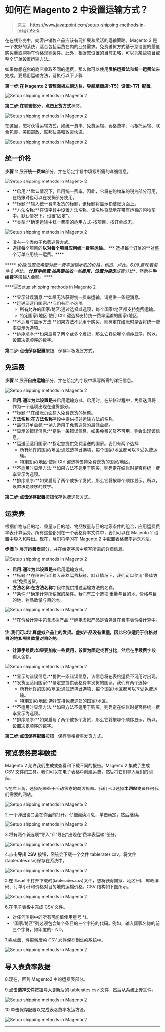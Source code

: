 # 如何在 Magento 2 中设置运输方式？

> 原文：<https://www.javatpoint.com/setup-shipping-methods-in-magento-2>

在在线业务中，向客户销售产品应该有可扩展和灵活的运输策略。Magento 2 是一个友好的系统，适合包括运费在内的业务需求。免费送货方式基于您设置的最低购买量或购物车价格规则条件。此外，根据您设置的当前策略，可以为某些项目或整个订单设置运输方法。

如果你想在你的商店收取不同的运费，那么你可以使用**表格运费法**和**统一运费法**来完成。要启用运输方法，请执行以下步骤:

**第一步:**在 Magento 2 管理面板左侧边栏，导航至**商店>T5】设置>T7】配置**。

![Setup shipping methods in Magento 2](img/d2f0b378416a950dfde8cf5e17dbf0ff.png)

**第二步:**在销售部分，点击**发货方式**标签。

![Setup shipping methods in Magento 2](img/ca86562c4309551e5cb657a0ca032d55.png)

在这里，您将获得运输方式，如统一费率、免费运输、表格费率、马根托运输、联合包裹、美国邮政、联邦快递和敦豪快递。

![Setup shipping methods in Magento 2](img/d6a10c8ec23c3296588064d03f4b8500.png)

## 统一价格

**步骤 1:** 展开**统一费率**部分，并在给定字段中填写所需的详细信息。

![Setup shipping methods in Magento 2](img/4d5c548e7089f9e33aeafaf463b29ef1.png)

*   **启用:**默认情况下，启用统一费率。因此，它将在购物车的税务部分可用，在结账时也可以在发货部分使用。
*   **标题:**输入统一费率发货的标题，该标题将显示在结账页面上。
*   **方法名称:**在该字段中设置方法名称，该名称将显示在带有运费的购物车中。默认情况下，设置“固定”。
*   **类型:**确定运输中统一费率的适用方式-按项目、按订单或无。

![Setup shipping methods in Magento 2](img/d9ffdb20d67b63e11510faa170cc3ad3.png)

*   没有一个类似于免费送货方式。
*   选择每个项目的**以对每个项目应用统一费率运输。**
***   选择每个订单的**对整个订单应用统一运费。****

*****   **价格:**设置您希望对统一费率运输收取的价格，例如，卢比。6.00.意味着每件 6 卢比。*   **计算手续费:**如果要加收一些费用，设置为**固定**或**百分比**，然后在**手续费**字段输入金额。****

****![Setup shipping methods in Magento 2](img/287732b8955aa3b2eec6f4a1a883d725.png)

*   **显示错误消息:**如果无法获得统一费率运输，请提供一条短消息。
*   **运送至适用国家:**我们有两个选项:
    *   所有允许的国家/地区:通过选择此选项，每个国家/地区都支持免费运输。
    *   特定国家/地区:使用 Ctrl 键选择支持统一费率运输的国家/地区。
*   **不适用时显示方法:**如果方法不适用于购买，则确定在结账时是否将统一费率显示为选项。
*   **排序顺序:**如果启用了两个或多个发货，那么它将按哪个顺序显示。所以，设置决定顺序的数字。

**第二步:**点击**保存配置**按钮，保存平板发货方式。

## 免运费

**步骤 1:** 展开**自由运输**部分，并在给定的字段中填写所需的详细信息。

![Setup shipping methods in Magento 2](img/66305318b466e336c9983018c5b5c6eb.png)

*   **启用:**通过为此设置**是**来启用运输方式。启用时，在结帐过程中，免费送货将作为一个选项出现在送货部分。
*   **标题:**在结账页面输入免费送货的标题。
*   **方法名称:**在**方法名称**字段中提供描述运输方法的名称。
*   **最低订单金额:**输入适用于免费送货的最低金额。
*   **显示的错误信息:**提供一条错误信息，如果免费送货不可用，则会出现该信息。
*   **运送至适用国家:**指定您提供免费运送的国家。我们有两个选择:
    *   所有允许的国家/地区:通过选择此选项，每个国家/地区都可以享受免费运输。
    *   特定国家/地区:使用 Ctrl 键选择支持免费送货的国家/地区。
*   **不适用时显示方法:**如果方法不适用于购买，则确定在结账时是否将统一费率显示为选项。
*   **排序顺序:**如果启用了两个或多个发货，那么它将按哪个顺序显示。所以，设置决定顺序的数字。

**第二步:**点击**保存配置**按钮保存免费送货方式。

## 运费表

根据价格与目的地、重量与目的地、物品数量与目的地等条件的组合，应用运费费率表计算运费。所有这些都列在一个表格费率文件中，我们可以在 Magento 2 设置中导入和导出。现在，我们将学习在 Magento 2 中配置表格费率运送方法。

**步骤 1:** 展开**运费表**部分，并在给定字段中填写所需的详细信息。

![Setup shipping methods in Magento 2](img/c460f18ea7b597c5d4555ff80c99d031.png)

*   **启用:**通过为此设置**是**来启用运输方式。
*   **标题:**在结账页面输入表格运费标题。默认情况下，我们可以使用“最佳方式”免费送货。
*   **方法名称:**在**方法名称**字段中提供描述运输方法的名称。
*   **条件:**确定计算所依据的条件。我们有三个选项:重量与目的地、价格与目的地、物品数量与目的地。

![Setup shipping methods in Magento 2](img/3904967080be17667ac3480b267dd8dc.png)

*   **在价格计算中包含虚拟产品:**确定虚拟产品是否包含在费率表价格计算中。

#### 注:我们可以计算虚拟产品上的发货。虚拟产品没有重量，因此它仅适用于价格对目的地和项目数量对目的地。

*   **计算手续费:**如果要加收一些费用，设置为**固定**或**百分比**，然后在**手续费**字段输入金额。

![Setup shipping methods in Magento 2](img/1f3038dbf999590a89f5c5f651be7656.png)

*   **显示的错误信息:**提供一条错误信息，该信息将在表格运费不可用时出现。
*   **发货至适用国家:**确定您提供表格费率发货的国家。我们有两个选择:
    *   所有允许的国家/地区:通过选择此选项，每个国家/地区都可以享受免费运输。
    *   特定国家/地区:选择支持免费送货的国家/地区。
*   **不适用时显示方法:**如果方法不适用于购买，则确定在结账时是否将统一费率显示为选项。
*   **排序顺序:**如果启用了两个或多个发货，那么它将按哪个顺序显示。所以，设置决定顺序的数字。

**第二步:**点击**保存配置**按钮，保存表格费率发货方式。

## 预览表格费率数据

Magento 2 允许我们生成或查看和下载不同的报告。Magento 2 集成了生成 CSV 文件的工具。我们可以在电子表格中创建运费，然后将它们导入我们的网站。

1.在左上角，选择配置处于活动状态的商店视图。我们可以选择**主网站**或者任何我们需要的网站。

![Setup shipping methods in Magento 2](img/c83d5b684ba2167ac2d5e614f0bceafe.png)

2.一个弹出窗口会在你面前打开。仔细阅读消息，单击确定，然后继续。

![Setup shipping methods in Magento 2](img/5feebddddb95642a557972844b784811.png)

3.将有两个新选项“导入”和“导出”出现在“费率表运输”部分。

![Setup shipping methods in Magento 2](img/0d8b0401b36b565d4cfefc30c5c97386.png)

4.点击**导出 CSV** 按钮，系统会下载一个文件 tablerates.csv。将文件(tablerates.csv)保存在系统中。

![Setup shipping methods in Magento 2](img/efb09ce32f679b2b0a423f0ada8aa62c.png)

5.在 Excel 中打开下载的(tablerates.csv)文件，您将获得国家、地区/州、邮政编码、订单小计和价格对目的地的运输价格。CSV 结构如下图所示。

![Setup shipping methods in Magento 2](img/269d327e8fd3654d984ab16160c8ae36.png)

6.在电子表格中完成 CSV 文件。

*   对任何类别中的所有可能值使用星号(*)。
*   “国家/地区”列必须包含每个条目的三个字符的代码。例如，输入国家名称的前三个字符，如印度的- IND。

7.完成后，将更新后的 CSV 文件保存到您的系统中。

![Setup shipping methods in Magento 2](img/7530290e98f99f3a8477737190627988.png)

## 导入表费率数据

8.现在，回到 Magento2 中的运费表部分。

9.点击**选择文件**按钮导入更新后的 tablerates.csv 文件，然后从系统上传文件。

![Setup shipping methods in Magento 2](img/b7a84e61eddc484ff4f835d067f1e283.png)

10.单击保存配置以完成表格费率发运方法。

![Setup shipping methods in Magento 2](img/57f737f625a75407428e6718b9a1e67b.png)

* * *****